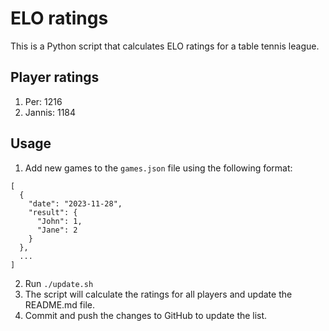 # ELO ratings

This is a Python script that calculates ELO ratings for a table tennis league.

## Player ratings

1. Per: 1216
2. Jannis: 1184

## Usage

1. Add new games to the `games.json` file using the following format:

```
[
  {
    "date": "2023-11-28",
    "result": {
      "John": 1,
      "Jane": 2
    }
  },
  ...
]
```

2. Run `./update.sh`
3. The script will calculate the ratings for all players and update the README.md file.
4. Commit and push the changes to GitHub to update the list.
